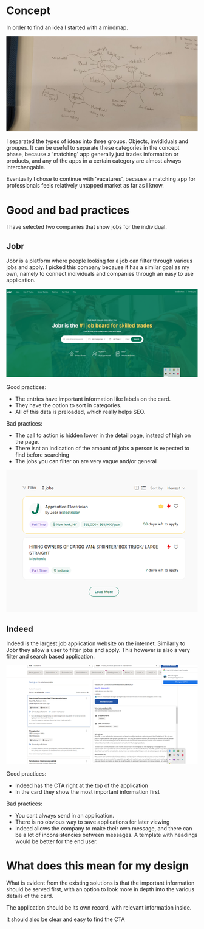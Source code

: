 # Concept

In order to find an idea I started with a mindmap.

![ja](./images/mindmap.jpeg)

I separated the types of ideas into three groups. Objects, invididuals and groupes.
It can be useful to separate these categories in the concept phase, because a 'matching' app generally just trades information or products, and any of the apps in a certain category are almost always interchangable.

Eventually I chose to continue with 'vacatures', because a matching app for professionals feels relatively untapped market as far as I know.

# Good and bad practices

I have selected two companies that show jobs for the individual.

## Jobr

Jobr is a platform where people looking for a job can filter through various jobs and apply.
I picked this company because it has a similar goal as my own, namely to connect individuals and companies through an easy to use application.

![ja](./images/jobr.png)

Good practices:

- The entries have important information like labels on the card.
- They have the option to sort in categories.
- All of this data is preloaded, which really helps SEO.

Bad practices:

- The call to action is hidden lower in the detail page, instead of high on the page.
- There isnt an indication of the amount of jobs a person is expected to find before searching
- The jobs you can filter on are very vague and/or general

![ja](./images/jobr2.png)

## Indeed

Indeed is the largest job application website on the internet. Similarly to Jobr they allow a user to filter jobs and apply. This however is also a very filter and search based application.

![ja](./images/indeed2.png)

Good practices:

- Indeed has the CTA right at the top of the application
- In the card they show the most important information first

Bad practices:

- You cant always send in an application.
- There is no obvious way to save applications for later viewing
- Indeed allows the company to make their own message, and there can be a lot of inconsistencies between messages. A template with headings would be better for the end user.

# What does this mean for my design

What is evident from the existing solutions is that the important information should be served first, with an option to look more in depth into the various details of the card.

The application should be its own record, with relevant information inside.

It should also be clear and easy to find the CTA
